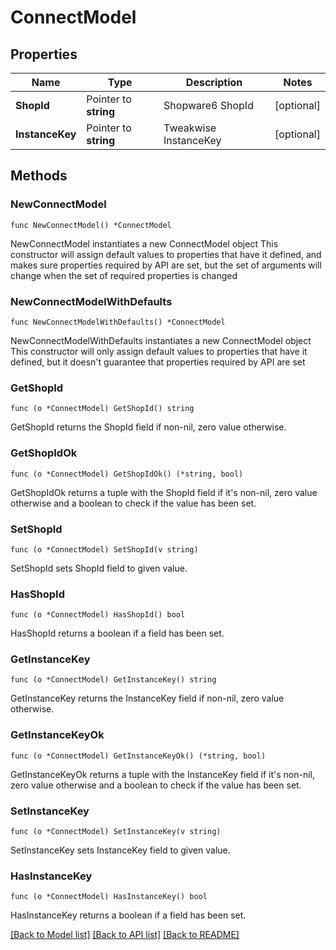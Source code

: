 # ConnectModel

## Properties

Name | Type | Description | Notes
------------ | ------------- | ------------- | -------------
**ShopId** | Pointer to **string** | Shopware6 ShopId | [optional] 
**InstanceKey** | Pointer to **string** | Tweakwise InstanceKey | [optional] 

## Methods

### NewConnectModel

`func NewConnectModel() *ConnectModel`

NewConnectModel instantiates a new ConnectModel object
This constructor will assign default values to properties that have it defined,
and makes sure properties required by API are set, but the set of arguments
will change when the set of required properties is changed

### NewConnectModelWithDefaults

`func NewConnectModelWithDefaults() *ConnectModel`

NewConnectModelWithDefaults instantiates a new ConnectModel object
This constructor will only assign default values to properties that have it defined,
but it doesn't guarantee that properties required by API are set

### GetShopId

`func (o *ConnectModel) GetShopId() string`

GetShopId returns the ShopId field if non-nil, zero value otherwise.

### GetShopIdOk

`func (o *ConnectModel) GetShopIdOk() (*string, bool)`

GetShopIdOk returns a tuple with the ShopId field if it's non-nil, zero value otherwise
and a boolean to check if the value has been set.

### SetShopId

`func (o *ConnectModel) SetShopId(v string)`

SetShopId sets ShopId field to given value.

### HasShopId

`func (o *ConnectModel) HasShopId() bool`

HasShopId returns a boolean if a field has been set.

### GetInstanceKey

`func (o *ConnectModel) GetInstanceKey() string`

GetInstanceKey returns the InstanceKey field if non-nil, zero value otherwise.

### GetInstanceKeyOk

`func (o *ConnectModel) GetInstanceKeyOk() (*string, bool)`

GetInstanceKeyOk returns a tuple with the InstanceKey field if it's non-nil, zero value otherwise
and a boolean to check if the value has been set.

### SetInstanceKey

`func (o *ConnectModel) SetInstanceKey(v string)`

SetInstanceKey sets InstanceKey field to given value.

### HasInstanceKey

`func (o *ConnectModel) HasInstanceKey() bool`

HasInstanceKey returns a boolean if a field has been set.


[[Back to Model list]](../README.md#documentation-for-models) [[Back to API list]](../README.md#documentation-for-api-endpoints) [[Back to README]](../README.md)


